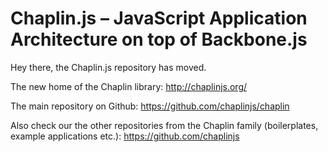 # Chaplin.js – JavaScript Application Architecture on top of Backbone.js

Hey there, the Chaplin.js repository has moved.

The new home of the Chaplin library:
http://chaplinjs.org/

The main repository on Github:
https://github.com/chaplinjs/chaplin

Also check our the other repositories from the Chaplin family (boilerplates, example applications etc.):
https://github.com/chaplinjs
